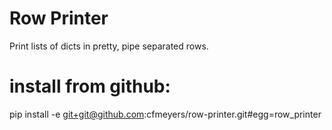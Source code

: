 # Row Printer

Print lists of dicts in pretty, pipe separated rows.

# install from github:
pip install -e git+git@github.com:cfmeyers/row-printer.git#egg=row_printer

